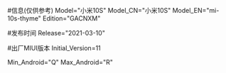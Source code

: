 #信息(仅供参考)
Model="小米10S"
Model_CN="小米10S"
Model_EN="mi-10s-thyme"
Edition="GACNXM"

#发布时间
Release="2021-03-10"

#出厂MIUI版本
Initial_Version=11

Min_Android="Q"
Max_Android="R"
